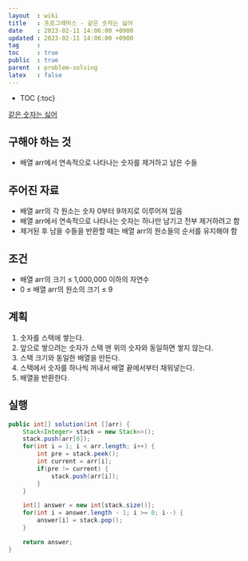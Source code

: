```yaml
---
layout  : wiki
title   : 프로그래머스 - 같은 숫자는 싫어
date    : 2023-02-11 14:06:00 +0900
updated : 2023-02-11 14:06:00 +0900
tag     : 
toc     : true
public  : true
parent  : problem-solving
latex   : false
---
```


* TOC
{:toc}

[같은 숫자는 싫어](https://school.programmers.co.kr/learn/courses/30/lessons/12906)

## 구해야 하는 것
- 배열 arr에서 연속적으로 나타나는 숫자를 제거하고 남은 수들

## 주어진 자료
- 배열 arr의 각 원소는 숫자 0부터 9까지로 이루어져 있음
- 배열 arr에서 연속적으로 나타나는 숫자는 하나만 남기고 전부 제거하려고 함
- 제거된 후 남을 수들을 반환할 때는 배열 arr의 원소들의 순서를 유지해야 함

## 조건
- 배열 arr의 크기 ≤ 1,000,000 이하의 자연수
- 0 ≤ 배열 arr의 원소의 크기 ≤ 9

## 계획
1. 숫자를 스택에 쌓는다.
2. 앞으로 쌓으려는 숫자가 스택 맨 위의 숫자와 동일하면 쌓지 않는다.
3. 스택 크기와 동일한 배열을 만든다.
4. 스택에서 숫자를 하나씩 꺼내서 배열 끝에서부터 채워넣는다.
5. 배열을 반환한다.

## 실행
```java
public int[] solution(int []arr) {
    Stack<Integer> stack = new Stack<>();
    stack.push(arr[0]);
    for(int i = 1; i < arr.length; i++) {
        int pre = stack.peek();
        int current = arr[i];
        if(pre != current) {
            stack.push(arr[i]);
        }
    }

    int[] answer = new int[stack.size()];
    for(int i = answer.length - 1; i >= 0; i--) {
        answer[i] = stack.pop();
    }

    return answer;
}
```
